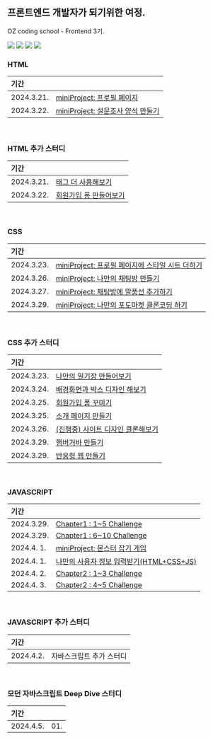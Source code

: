## 프론트엔드 개발자가 되기위한 여정.
OZ coding school - Frontend 3기.<br>

<img src="https://img.shields.io/badge/Frontend-5578da?style=for-the-badge&logo=&logoColor=white"> <img src="https://img.shields.io/badge/html5-E34F26?style=for-the-badge&logo=html5&logoColor=white"> <img src="https://img.shields.io/badge/css-1572B6?style=for-the-badge&logo=css3&logoColor=white"> <img src="https://img.shields.io/badge/javascript-F7DF1E?style=for-the-badge&logo=javascript&logoColor=black">

### HTML

|기간| |
|:--|:---------------------|
|2024.3.21.|[miniProject: 프로필 페이지](https://github.com/jinyeongjang/FE_study/blob/main/01_HTML/HTML_miniProject/01.%20profile/profile_page.html)|
|2024.3.22.|[miniProject: 설문조사 양식 만들기](https://github.com/jinyeongjang/FE_study/blob/main/01_HTML/HTML_miniProject/02.%20form_servey/form_servey.html)|

<br>

### HTML 추가 스터디

|기간| |
|:--|:---------------------|
|2024.3.21.|[태그 더 사용해보기](https://github.com/jinyeongjang/FE_study/blob/main/FE_notion_additional_tasks/01.%20HTML-tag/tag.html)|
|2024.3.22.|[회원가입 폼 만들어보기](https://github.com/jinyeongjang/FE_study/blob/main/FE_notion_additional_tasks/02.%20HTML-form_signup/form_signup.html)|

<br>

### CSS

|기간| |
|:--|:---------------------|
|2024.3.23.|[miniProject: 프로필 페이지에 스타일 시트 더하기](https://github.com/jinyeongjang/FE_study/blob/main/02_CSS/CSS_miniProject/01.%20profile_css/profile_css.html)|
|2024.3.26.|[miniProject: 나만의 채팅방 만들기](https://github.com/jinyeongjang/FE_study/tree/main/02_CSS/CSS_miniProject/02.%20chat)|
|2024.3.27.|[miniProject: 채팅방에 말풍선 추가하기](https://github.com/jinyeongjang/FE_study/tree/main/02_CSS/CSS_miniProject/03.%20chat_bubble)|
|2024.3.29.|[miniProject: 나만의 포도마켓 클론코딩 하기](https://github.com/jinyeongjang/FE_study/tree/main/02_CSS/CSS_miniProject/04.%20podomarket)|

<br>

### CSS 추가 스터디

|기간| |
|:--|:---------------------|
|2024.3.23.|[나만의 일기장 만들어보기](https://github.com/jinyeongjang/FE_study/tree/main/FE_notion_additional_tasks/03.%20CSS-diary)|
|2024.3.24.|[배경화면과 박스 디자인 해보기](https://github.com/jinyeongjang/FE_study/blob/main/FE_notion_additional_tasks/04.%20CSS-background_box/background_box.html)|
|2024.3.25.|[회원가입 폼 꾸미기](https://github.com/jinyeongjang/FE_study/tree/main/FE_notion_additional_tasks/05.%20CSS-form_signup_redesign)|
|2024.3.25.|[소개 페이지 만들기](https://github.com/jinyeongjang/FE_study/tree/main/FE_notion_additional_tasks/06.%20CSS-introduce_page)|
|2024.3.26.|[(진행중) 사이트 디자인 클론해보기](https://github.com/jinyeongjang/FE_study/tree/main/FE_notion_additional_tasks/07.%20CSS-site_clone_design)|
|2024.3.29.|[햄버거바 만들기](https://github.com/jinyeongjang/FE_study/tree/main/FE_notion_additional_tasks/08.%20CSS-hamburgerbar)|
|2024.3.29.|[반응형 웹 만들기](https://github.com/jinyeongjang/FE_study/tree/main/FE_notion_additional_tasks/09.%20CSS-simple_react_web)|

<br>

### JAVASCRIPT

|기간| |
|:--|:---------------------|
|2024.3.29.|[Chapter1 : 1~5 Challenge](https://github.com/jinyeongjang/FE_study/tree/main/03_JAVASCRIPT/Challenge/Chapter1.%2001~05)|
|2024.3.29.|[Chapter1 : 6~10 Challenge](https://github.com/jinyeongjang/FE_study/blob/main/03_JAVASCRIPT/Challenge/Chapter1.%2006~10/user_form.html)|
|2024.4. 1.|[miniProject: 몬스터 잡기 게임](https://github.com/jinyeongjang/FE_study/blob/main/03_JAVASCRIPT/JAVASCRIPT_miniProject/01.%20monster/monster.html)|
|2024.4. 1.|[나만의 사용자 정보 입력받기(HTML+CSS+JS)](https://github.com/jinyeongjang/FE_study/blob/main/03_JAVASCRIPT/JAVASCRIPT_miniProject/02.%20join_form/join.html)|
|2024.4. 2.|[Chapter2 : 1~3 Challenge](https://github.com/jinyeongjang/FE_study/tree/main/03_JAVASCRIPT/Challenge/Chapter2.%2001~03)|
|2024.4. 3.|[Chapter2 : 4~5 Challenge](https://github.com/jinyeongjang/FE_study/tree/main/03_JAVASCRIPT/Challenge/Chapter2.%2004~05)|

<br>

### JAVASCRIPT 추가 스터디

|기간| |
|:--|:---------------------|
|2024.4.2.|자바스크립트 추가 스터디


<br>


### 모던 자바스크립트 Deep Dive 스터디

|기간| |
|:--|:---------------------|
|2024.4.5.|01.
